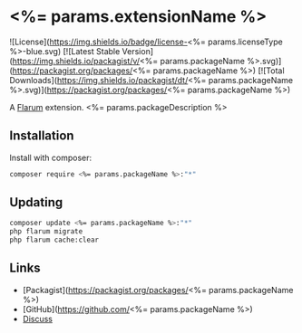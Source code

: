 # <%= params.extensionName %>

![License](https://img.shields.io/badge/license-<%= params.licenseType %>-blue.svg) [![Latest Stable Version](https://img.shields.io/packagist/v/<%= params.packageName %>.svg)](https://packagist.org/packages/<%= params.packageName %>) [![Total Downloads](https://img.shields.io/packagist/dt/<%= params.packageName %>.svg)](https://packagist.org/packages/<%= params.packageName %>)

A [Flarum](http://flarum.org) extension. <%= params.packageDescription %>

## Installation

Install with composer:

```sh
composer require <%= params.packageName %>:"*"
```

## Updating

```sh
composer update <%= params.packageName %>:"*"
php flarum migrate
php flarum cache:clear
```

## Links

- [Packagist](https://packagist.org/packages/<%= params.packageName %>)
- [GitHub](https://github.com/<%= params.packageName %>)
- [Discuss](https://discuss.flarum.org/d/PUT_DISCUSS_SLUG_HERE)
